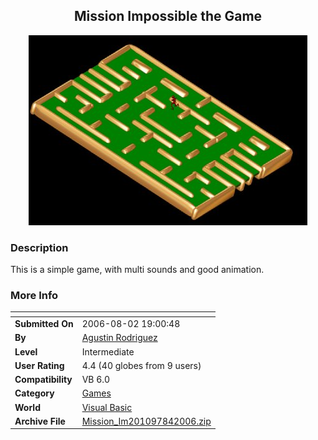 ﻿<div align="center">

## Mission Impossible the Game

<img src="PIC200684423325325.jpg">
</div>

### Description

This is a simple game, with multi sounds and good animation.
 
### More Info
 


<span>             |<span>
---                |---
**Submitted On**   |2006-08-02 19:00:48
**By**             |[Agustin Rodriguez](https://github.com/Planet-Source-Code/PSCIndex/blob/master/ByAuthor/agustin-rodriguez.md)
**Level**          |Intermediate
**User Rating**    |4.4 (40 globes from 9 users)
**Compatibility**  |VB 6\.0
**Category**       |[Games](https://github.com/Planet-Source-Code/PSCIndex/blob/master/ByCategory/games__1-38.md)
**World**          |[Visual Basic](https://github.com/Planet-Source-Code/PSCIndex/blob/master/ByWorld/visual-basic.md)
**Archive File**   |[Mission\_Im201097842006\.zip](https://github.com/Planet-Source-Code/agustin-rodriguez-mission-impossible-the-game__1-66180/archive/master.zip)








